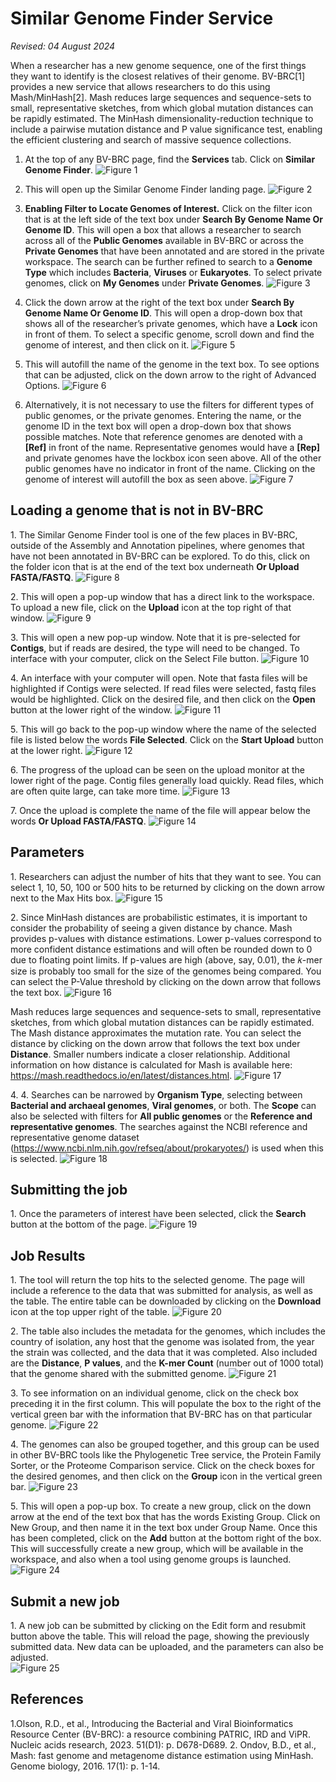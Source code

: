 # Similar Genome Finder Service

*Revised: 04 August 2024*

When a researcher has a new genome sequence, one of the first things they want to identify is the closest relatives of their genome. BV-BRC[1] provides a new service that allows researchers to do this using Mash/MinHash[2]. Mash reduces large sequences and sequence-sets to small, representative sketches, from which global mutation distances can be rapidly estimated. The MinHash dimensionality-reduction technique to include a pairwise mutation distance and P value significance test, enabling the efficient clustering and search of massive sequence collections.

1.	At the top of any BV-BRC page, find the **Services** tab. Click on **Similar Genome Finder**. 
![Figure 1](./images/Picture1.png "Figure 1") 

2.	This will open up the Similar Genome Finder landing page.
![Figure 2](./images/Picture2.png "Figure 2") 

3. **Enabling Filter to Locate Genomes of Interest.**  Click on the filter icon that is at the left side of the text box under **Search By Genome Name Or Genome ID**.  This will open a box that allows a researcher to search across all of the **Public Genomes** available in BV-BRC or across the **Private Genomes** that have been annotated and are stored in the private workspace. The search can be further refined to search to a **Genome Type** which includes **Bacteria**, **Viruses** or **Eukaryotes**. To select private genomes, click on **My Genomes** under **Private Genomes**. 
![Figure 3](./images/Picture3.png "Figure 3") 

4.	Click the down arrow at the right of the text box under **Search By Genome Name Or Genome ID**. This will open a drop-down box that shows all of the researcher’s private genomes, which have a **Lock** icon in front of them.  To select a specific genome, scroll down and find the genome of interest, and then click on it.
![Figure 5](./images/Picture5.png "Figure 5")

5.	This will autofill the name of the genome in the text box. To see options that can be adjusted, click on the down arrow to the right of Advanced Options.
![Figure 6](./images/Picture6.png "Figure 6") 

6.	Alternatively, it is not necessary to use the filters for different types of public genomes, or the private genomes.  Entering the name, or the genome ID in the text box will open a drop-down box that shows possible matches.  Note that reference genomes are denoted with a **[Ref]** in front of the name.  Representative genomes would have a **[Rep]** and private genomes have the lockbox icon seen above.  All of the other public genomes have no indicator in front of the name.  Clicking on the genome of interest will autofill the box as seen above.
![Figure 7](./images/Picture7.png "Figure 7") 

## Loading a genome that is not in BV-BRC

1\.	The Similar Genome Finder tool is one of the few places in BV-BRC, outside of the Assembly and Annotation pipelines, where genomes that have not been annotated in BV-BRC can be explored. To do this, click on the folder icon that is at the end of the text box underneath **Or Upload FASTA/FASTQ**. 
![Figure 8](./images/Picture8.png "Figure 8") 

2\.	This will open a pop-up window that has a direct link to the workspace.  To upload a new file, click on the **Upload** icon at the top right of that window.
![Figure 9](./images/Picture9.png "Figure 9") 

3\.	This will open a new pop-up window.  Note that it is pre-selected for **Contigs**, but if reads are desired, the type will need to be changed.  To interface with your computer, click on the Select File button.
![Figure 10](./images/Picture10.png "Figure 10") 

4\.	An interface with your computer will open.  Note that fasta files will be highlighted if Contigs were selected.   If read files were selected, fastq files would be highlighted.  Click on the desired file, and then click on the **Open** button at the lower right of the window.
![Figure 11](./images/Picture11.png "Figure 11") 

5\.	This will go back to the pop-up window where the name of the selected file is listed below the words **File Selected**.  Click on the **Start Upload** button at the lower right.
![Figure 12](./images/Picture12.png "Figure 12") 

6\.	The progress of the upload can be seen on the upload monitor at the lower right of the page.  Contig files generally load quickly.  Read files, which are often quite large, can take more time.
![Figure 13](./images/Picture13.png "Figure 13") 

7\.	Once the upload is complete the name of the file will appear below the words **Or Upload FASTA/FASTQ**.
![Figure 14](./images/Picture14.png "Figure 14") 

## Parameters

1\.	Researchers can adjust the number of hits that they want to see.  You can select 1, 10, 50, 100 or 500 hits to be returned by clicking on the down arrow next to the Max Hits box.
![Figure 15](./images/Picture15.png "Figure 15")

2\.	Since MinHash distances are probabilistic estimates, it is important to consider the probability of seeing a given distance by chance.  Mash provides p-values with distance estimations. Lower p-values correspond to more confident distance estimations and will often be rounded down to 0 due to floating point limits. If p-values are high (above, say, 0.01), the 𝑘-mer size is probably too small for the size of the genomes being compared.  You can select the P-Value threshold by clicking on the down arrow that follows the text box.
![Figure 16](./images/Picture16.png "Figure 16") 

Mash reduces large sequences and sequence-sets to small, representative sketches, from which global mutation distances can be rapidly estimated. The Mash distance approximates the mutation rate.  You can select the distance by clicking on the down arrow that follows the text box under **Distance**. Smaller numbers indicate a closer relationship. Additional information on how distance is calculated for Mash is available here: https://mash.readthedocs.io/en/latest/distances.html.
![Figure 17](./images/Picture17.png "Figure 17") 

4\.	4.	Searches can be narrowed by **Organism Type**, selecting between **Bacterial and archaeal genomes**, **Viral genomes**, or both. The **Scope** can also be selected with filters for **All public genomes** or the **Reference and representative genomes**. The searches against the NCBI reference and representative genome dataset (https://www.ncbi.nlm.nih.gov/refseq/about/prokaryotes/) is used when this is selected.
![Figure 18](./images/Picture18.png "Figure 18") 

## Submitting the job

1\.	Once the parameters of interest have been selected, click the **Search** button at the bottom of the page.
![Figure 19](./images/Picture19.png "Figure 19") 

## Job Results

1\.	The tool will return the top hits to the selected genome.  The page will include a reference to the data that was submitted for analysis, as well as the table.  The entire table can be downloaded by clicking on the **Download** icon at the top upper right of the table.
![Figure 20](./images/Picture20.png "Figure 20") 

2\.	The table also includes the metadata for the genomes, which includes the country of isolation, any host that the genome was isolated from, the year the strain was collected, and the data that it was completed.  Also included are the **Distance**, **P values**, and the **K-mer Count** (number out of 1000 total) that the genome shared with the submitted genome.
![Figure 21](./images/Picture21.png "Figure 21") 

3\.	To see information on an individual genome, click on the check box preceding it in the first column.  This will populate the box to the right of the vertical green bar with the information that BV-BRC has on that particular genome.
![Figure 22](./images/Picture22.png "Figure 22") 

4\.	The genomes can also be grouped together, and this group can be used in other BV-BRC tools like the Phylogenetic Tree service, the Protein Family Sorter, or the Proteome Comparison service.  Click on the check boxes for the desired genomes, and then click on the **Group** icon in the vertical green bar.
![Figure 23](./images/Picture23.png "Figure 23") 

5\.	This will open a pop-up box.  To create a new group, click on the down arrow at the end of the text box that has the words Existing Group.  Click on New Group, and then name it in the text box under Group Name.  Once this has been completed, click on the **Add** button at the bottom right of the box. This will successfully create a new group, which will be available in the workspace, and also when a tool using genome groups is launched.
![Figure 24](./images/Picture24.png "Figure 24") 

## Submit a new job

1\.	A new job can be submitted by clicking on the Edit form and resubmit button above the table.  This will reload the page, showing the previously submitted data. New data can be uploaded, and the parameters can also be adjusted.  
![Figure 25](./images/Picture25.png "Figure 25") 

## References

1.Olson, R.D., et al., Introducing the Bacterial and Viral Bioinformatics Resource Center (BV-BRC): a resource combining PATRIC, IRD and ViPR. Nucleic acids research, 2023. 51(D1): p. D678-D689.
2.	Ondov, B.D., et al., Mash: fast genome and metagenome distance estimation using MinHash. Genome biology, 2016. 17(1): p. 1-14.

